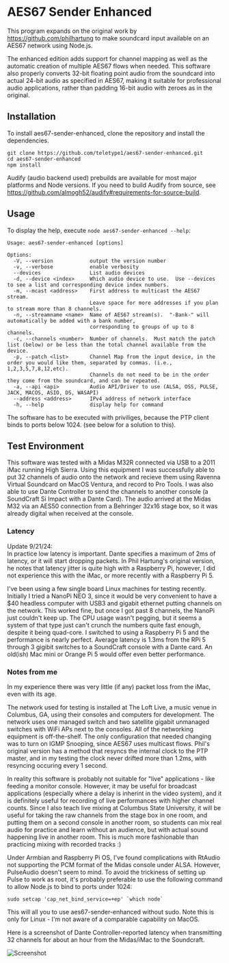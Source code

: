 # AES67 Sender Enhanced
This program expands on the original work by https://github.com/philhartung to make soundcard input available on an AES67 network using Node.js.

The enhanced edition adds support for channel mapping as well as the automatic creation of multiple AES67 flows when needed.
This software also properly converts 32-bit floating point audio from the soundcard into actual 24-bit audio as specified in AES67, making it suitable for professional audio applications, rather than padding 16-bit audio with zeroes as in the original.

## Installation
To install aes67-sender-enhanced, clone the repository and install the dependencies.
```
git clone https://github.com/teletype1/aes67-sender-enhanced.git
cd aes67-sender-enhanced
npm install
```
Audify (audio backend used) prebuilds are available for most major platforms and Node versions. If you need to build Audify from source, see https://github.com/almogh52/audify#requirements-for-source-build.

## Usage
To display the help, execute `node aes67-sender-enhanced --help`:
```
Usage: aes67-sender-enhanced [options]

Options:
  -V, --version            output the version number
  -v, --verbose            enable verbosity
  --devices                List audio devices
  -d, --device <index>     Which audio device to use.  Use --devices to see a list and corresponding device index numbers.
  -m, --mcast <address>    First address to multicast the AES67 stream.  
                           Leave space for more addresses if you plan to stream more than 8 channels.
  -n, --streamname <name>  Name of AES67 stream(s).  "-Bank-" will automatically be added with a bank number, 
                           corresponding to groups of up to 8 channels.
  -c, --channels <number>  Number of channels.  Must match the patch list (below) or be less than the total channel available from the device.
  -p, --patch <list>       Channel Map from the input device, in the order you would like them, separated by commas. (i.e., 1,2,3,5,7,8,12,etc).
                           Channels do not need to be in the order they come from the soundcard, and can be repeated.
  -a, --api <api>          Audio API/Driver to use (ALSA, OSS, PULSE, JACK, MACOS, ASIO, DS, WASAPI)
  --address <address>      IPv4 address of network interface
  -h, --help               display help for command
```

The software has to be executed with priviliges, because the PTP client binds to ports below 1024.  (see below for a solution to this).

## Test Environment
This software was tested with a Midas M32R connected via USB to a 2011 iMac running High Sierra.  Using this equipment I was successfully able to put 32 channels of audio onto the network and recieve them using Ravenna Virtual Soundcard on MacOS Ventura, and record to Pro Tools.  I was also able to use Dante Controller to send the channels to another console (a SoundCraft Si Impact with a Dante Card).  The audio arrived at the Midas M32 via an AES50 connection from a Behringer 32x16 stage box, so it was already digital when received at the console.  

### Latency
Update 9/21/24:  
In practice low latency is important. Dante specifies a maximum of 2ms of latency, or it will start dropping packets. In Phil Hartung's original version, he notes that latency jitter is quite high with a Raspberry Pi, however, I did not experience this with the iMac, or more recently with a Raspberry Pi 5.

I've been using a few single board Linux machines for testing recently.  Initially I tried a NanoPi NEO 3, since it would be very convenient to have a $40 headless computer with USB3 and gigabit ethernet putting channels on the network.  This worked fine, but once I got past 8 channels, the NanoPi just couldn't keep up.  The CPU usage wasn't pegging, but it seems a system of that type just can't crunch the numbers quite fast enough, despite it being quad-core.  I switched to using a Raspberry Pi 5 and the performance is nearly perfect.  Average latency is 1.3ms from the RPi 5 through 3 gigibit switches to a SoundCraft console with a Dante card.  An old(ish) Mac mini or Orange Pi 5 would offer even better performance.

### Notes from me
In my experience there was very little (if any) packet loss from the iMac, even with its age. 

The network used for testing is installed at The Loft Live, a music venue in Columbus, GA, using their consoles and computers for development.  The network uses one managed switch and two satellite gigabit unmanaged switches with WiFi APs next to the consoles.  All of the networking equipment is off-the-shelf.  The only configuration that needed changing was to turn on IGMP Snooping, since AES67 uses multicast flows.  Phil's original version has a method that resyncs the internal clock to the PTP master, and in my testing the clock never drifted more than 1.2ms, with resyncing occuring every 1 second.  

In reality this software is probably not suitable for "live" applications - like feeding a monitor console.  However, it may be useful for broadcast applications (especially where a delay is inherint in the video system), and it is definitely useful for recording of live performances with higher channel counts.  Since I also teach live mixing at Columbus State University, it will be useful for taking the raw channels from the stage box in one room, and putting them on a second console in another room, so students can mix real audio for practice and learn without an audience, but with actual sound happening live in another room.  This is much more fashionable than practicing mixing with recorded tracks :)

Under Armbian and Raspberry Pi OS, I've found complications with RtAudio not supporting the PCM format of the Midas console under ALSA.  However, PulseAudio doesn't seem to mind.  To avoid the trickiness of setting up Pulse to work as root, it's probably preferable to use the following command to allow Node.js to bind to ports under 1024:

```sudo setcap 'cap_net_bind_service=+ep' `which node` ```

This will all you to use aes67-sender-enhanced without sudo.  Note this is only for Linux - I'm not aware of a comparable capability on MacOS.

Here is a screenshot of Dante Controller-reported latency when transmitting 32 channels for about an hour from the Midas/iMac to the Soundcraft.

![Screenshot](doc/latency.png "latency")
